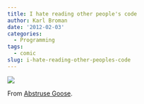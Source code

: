 ```yaml
---
title: I hate reading other people's code
author: Karl Broman
date: '2012-02-03'
categories:
  - Programming
tags:
  - comic
slug: i-hate-reading-other-peoples-code
---
```


![](http://abstrusegoose.com/strips/you_down_wit_OPC-yeah_you_know_me.png)

From [Abstruse Goose](http://abstrusegoose.com/432).
